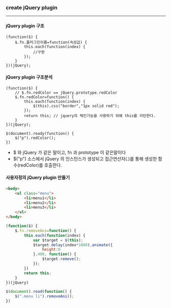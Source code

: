 ### create jQuery plugin

---



#### jQuery plugin 구조

~~~
(function($) {
	$.fn.플러그인이름=function(속성값) {
		this.each(function(index) {
			//구현
		});
	}
})(jQuery);
~~~



#### jQuery plugin 구조분석

~~~
(function($) {
	// $.fn.redColor == jQuery.prototype.redColor
	$.fn.redColor=function() {
		this.each(function(index) {
			$(this).css("border","1px solid red");
		});
		return this; // jquery의 체인기능을 사용하기 위해 this를 리턴한다.
	}
})(jQuery);

$(document).ready(function() {
	$("p").redColor();
})
~~~

- $ 와 jQuery 가 같은 말이고, fn 과 prototype 이 같은말이다
- $("p") 소스에서 jQuery 의 인스턴스가 생성되고 접근연산자(.)를 통해 생성한 함수(redColor)를 호출한다.





#### 사용자정의 jQuery plugin 만들기

~~~html
<body>
    <ul class="menu">
    	<li>menu1</li>
		<li>menu2</li>
		<li>menu3</li>
    </ul>
</body>
~~~

~~~javascript
(function($) {
	$.fn.removeAni=function() {
		this.each(function(index) {
			var $target = $(this);
			$target.delay(index*1000),animate({
				height:0
			},400, function() {
				$target.remove();
			});
		})
        return this;
	}
})(jQuery)

$(document).read(function() {
	$(".menu li").removeAni();
})
~~~

